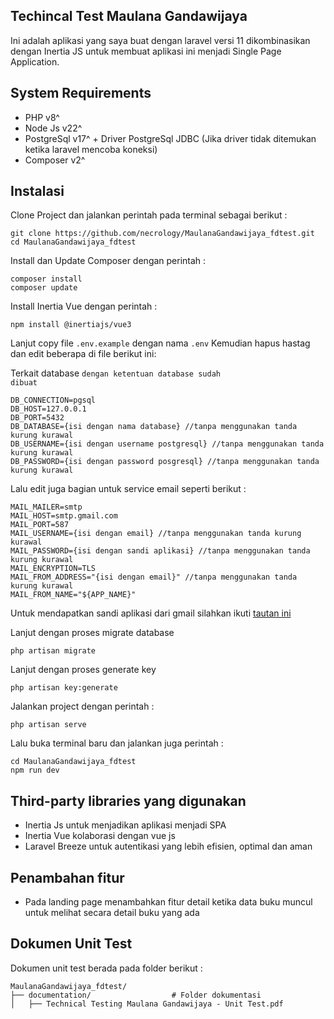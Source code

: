 ## Techincal Test Maulana Gandawijaya

Ini adalah aplikasi yang saya buat dengan laravel versi 11 dikombinasikan dengan Inertia JS untuk membuat aplikasi ini menjadi Single Page Application.

## System Requirements

- PHP v8^
- Node Js v22^
- PostgreSql v17^ + Driver PostgreSql JDBC (Jika driver tidak ditemukan ketika laravel mencoba koneksi)
- Composer v2^

## Instalasi

Clone Project dan jalankan perintah pada terminal sebagai berikut :

```
git clone https://github.com/necrology/MaulanaGandawijaya_fdtest.git
cd MaulanaGandawijaya_fdtest
```

Install dan Update Composer dengan perintah :

```
composer install
composer update
```

Install Inertia Vue dengan perintah :

```
npm install @inertiajs/vue3
```

Lanjut copy file <code>.env.example</code> dengan nama <code>.env</code> Kemudian hapus hastag dan edit beberapa di file berikut ini:

Terkait database <code>dengan ketentuan database sudah dibuat</code>

```
DB_CONNECTION=pgsql
DB_HOST=127.0.0.1
DB_PORT=5432
DB_DATABASE={isi dengan nama database} //tanpa menggunakan tanda kurung kurawal
DB_USERNAME={isi dengan username postgresql} //tanpa menggunakan tanda kurung kurawal
DB_PASSWORD={isi dengan password posgresql} //tanpa menggunakan tanda kurung kurawal
```

Lalu edit juga bagian untuk service email seperti berikut :

```
MAIL_MAILER=smtp
MAIL_HOST=smtp.gmail.com
MAIL_PORT=587
MAIL_USERNAME={isi dengan email} //tanpa menggunakan tanda kurung kurawal
MAIL_PASSWORD={isi dengan sandi aplikasi} //tanpa menggunakan tanda kurung kurawal
MAIL_ENCRYPTION=TLS
MAIL_FROM_ADDRESS="{isi dengan email}" //tanpa menggunakan tanda kurung kurawal
MAIL_FROM_NAME="${APP_NAME}"
```

Untuk mendapatkan sandi aplikasi dari gmail silahkan ikuti [tautan ini](https://myaccount.google.com/apppasswords)

Lanjut dengan proses migrate database

```
php artisan migrate
```

Lanjut dengan proses generate key

```
php artisan key:generate
```

Jalankan project dengan perintah :
```
php artisan serve
```

Lalu buka terminal baru dan jalankan juga perintah :

```
cd MaulanaGandawijaya_fdtest
npm run dev
```

## Third-party libraries yang digunakan

- Inertia Js untuk menjadikan aplikasi menjadi SPA
- Inertia Vue kolaborasi dengan vue js
- Laravel Breeze untuk autentikasi yang lebih efisien, optimal dan aman

## Penambahan fitur

- Pada landing page menambahkan fitur detail ketika data buku muncul untuk melihat secara detail buku yang ada

## Dokumen Unit Test

Dokumen unit test berada pada folder berikut :

```plaintext
MaulanaGandawijaya_fdtest/
├── documentation/                  # Folder dokumentasi
│   ├── Technical Testing Maulana Gandawijaya - Unit Test.pdf       
```
